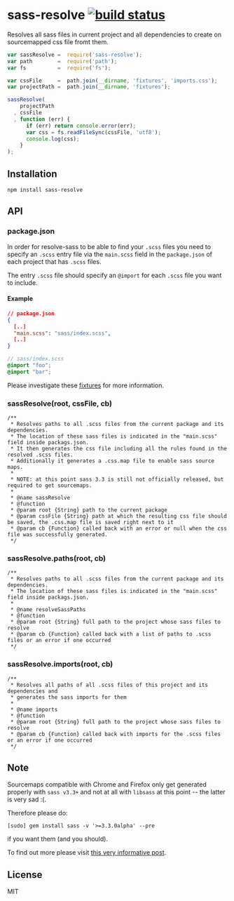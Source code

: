 # sass-resolve [![build status](https://secure.travis-ci.org/thlorenz/sass-resolve.png)](http://travis-ci.org/thlorenz/sass-resolve)

Resolves all sass files in current project and all dependencies to create on sourcemapped css file fromt them. 

```js
var sassResolve =  require('sass-resolve');
var path        =  require('path');
var fs          =  require('fs');

var cssFile     =  path.join(__dirname, 'fixtures', 'imports.css');
var projectPath =  path.join(__dirname, 'fixtures');

sassResolve(
    projectPath    
  , cssFile 
  , function (err) {
      if (err) return console.error(err);
      var css = fs.readFileSync(cssFile, 'utf8');
      console.log(css);
    }
);
```

## Installation

    npm install sass-resolve

## API

### package.json

In order for resolve-sass to be able to find your `.scss` files you need to specify an `.scss` entry file via the
`main.scss` field in the `package.json` of each project that has `.scss` files.  

The entry `.scss` file should specify an `@import` for each `.scss` file you want to include.

#### Example


```json
// package.json
{
  [..]
  "main.scss": "sass/index.scss",
  [..]
}
```

```scss
// sass/index.scss
@import "foo";
@import "bar";
```

Please investigate these [fixtures](https://github.com/thlorenz/sass-resolve/tree/master/test/fixtures) for more information.

### **sassResolve(root, cssFile, cb)**

```
/**
 * Resolves paths to all .scss files from the current package and its dependencies.
 * The location of these sass files is indicated in the "main.scss" field inside packags.json.
 * It then generates the css file including all the rules found in the resolved .scss files.
 * Additionally it generates a .css.map file to enable sass source maps. 
 *
 * NOTE: at this point sass 3.3 is still not officially released, but required to get sourcemaps.
 * 
 * @name sassResolve
 * @function
 * @param root {String} path to the current package
 * @param cssFile {String} path at which the resulting css file should be saved, the .css.map file is saved right next to it
 * @param cb {Function} called back with an error or null when the css file was successfully generated.
 */
```

### **sassResolve.paths(root, cb)**

```
/**
 * Resolves paths to all .scss files from the current package and its dependencies.
 * The location of these sass files is indicated in the "main.scss" field inside packags.json.
 * 
 * @name resolveSassPaths
 * @function
 * @param root {String} full path to the project whose sass files to resolve
 * @param cb {Function} called back with a list of paths to .scss files or an error if one occurred
 */
```

### **sassResolve.imports(root, cb)**

```
/**
 * Resolves all paths of all .scss files of this project and its dependencies and 
 * generates the sass imports for them
 * 
 * @name imports
 * @function
 * @param root {String} full path to the project whose sass files to resolve
 * @param cb {Function} called back with imports for the .scss files or an error if one occurred
 */
```

## Note

Sourcemaps compatible with Chrome and Firefox only get generated properly with `sass v3.3+` and not at all with
`libsass` at this point -- the latter is very sad :(.

Therefore please do: 

    [sudo] gem install sass -v '>=3.3.0alpha' --pre 
    
if you want them (and you should).

To find out more please visit [this very informative post](https://medium.com/what-i-learned-building/b4daab987fb0).

## License

MIT
